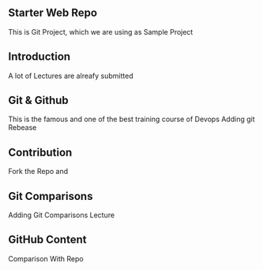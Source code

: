 ## Starter Web Repo

This is Git Project, which we are using as Sample Project

## Introduction

A lot of Lectures are alreafy submitted


## Git & Github

This is the famous and one of the best training course of Devops
Adding git Rebease

## Contribution
Fork the Repo and 

## Git Comparisons
Adding Git Comparisons Lecture

## GitHub Content
Comparison With Repo
